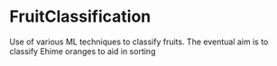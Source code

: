 # FruitClassification

Use of various ML techniques to classify fruits. The eventual aim is to classify Ehime oranges to aid in sorting
